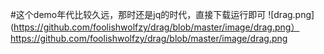 #这个demo年代比较久远，那时还是jq的时代，直接下载运行即可
![drag.png](https://github.com/foolishwolfzy/drag/blob/master/image/drag.png）
https://github.com/foolishwolfzy/drag/blob/master/image/drag.png
